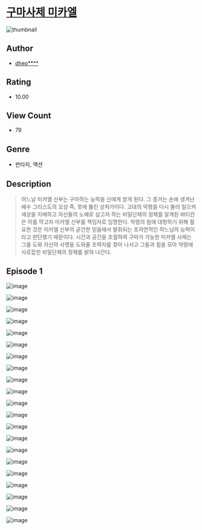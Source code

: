 # [구마사제 미카엘](https://comic.naver.com/challenge/list?titleId=810179)
![thumbnail](https://image-comic.pstatic.net/user_contents_data/challenge_comic/2023/05/23/upload_3761179011820106596_480x623.jpeg)

## Author
- [dheo****](https://comic.naver.com/artistTitle?id=366817)

## Rating
- 10.00

## View Count
- 79

## Genre
- 판타지, 액션

## Description
> 어느날 미카엘 신부는 구마하는 능력을 신에게 받게 된다. 그 증거는 손에 생겨난 예수 그리스도의 오상 즉, 못에 뚫린 상처가이다. 고대의 악령을 다시 불러 일으켜 세상을 지배하고 자신들의 노예로 삼고자 하는 비밀단체의 정체를 알게된 바티칸은 이를 막고자 미카엘 신부를 책임자로 임명한다. 악령의 힘에 대항하기 위해 필요한 것은 미카엘 신부의 굳건한 믿음에서 발휘되는 초자연적인 하느님의 능력이라고 판단했기 때문이다. 시간과 공간을 초월하여 구마가 가능한 미카엘 사제는 그를 도와 자신의 사명을 도와줄 조력자를 찾아 나서고 그들과 힘을 모아 악령에 사로잡힌 비밀단체의 정체를 밝혀 나간다.


## Episode 1
![image](https://image-comic.pstatic.net/user_contents_data/challenge_comic/2023/05/23/366817/upload_7291999831158252337.jpeg)

![image](https://image-comic.pstatic.net/user_contents_data/challenge_comic/2023/05/23/366817/upload_3690474929380209976.jpeg)

![image](https://image-comic.pstatic.net/user_contents_data/challenge_comic/2023/05/23/366817/upload_7075266311801420081.jpeg)

![image](https://image-comic.pstatic.net/user_contents_data/challenge_comic/2023/05/23/366817/upload_3688505485115416882.jpeg)

![image](https://image-comic.pstatic.net/user_contents_data/challenge_comic/2023/05/23/366817/upload_7292284587402803249.jpeg)

![image](https://image-comic.pstatic.net/user_contents_data/challenge_comic/2023/05/23/366817/upload_3761176822128337205.jpeg)

![image](https://image-comic.pstatic.net/user_contents_data/challenge_comic/2023/05/23/366817/upload_4123106156261618736.jpeg)

![image](https://image-comic.pstatic.net/user_contents_data/challenge_comic/2023/05/23/366817/upload_3761123821440087603.jpeg)

![image](https://image-comic.pstatic.net/user_contents_data/challenge_comic/2023/05/23/366817/upload_3978709484588720740.jpeg)

![image](https://image-comic.pstatic.net/user_contents_data/challenge_comic/2023/05/23/366817/upload_7003204508661920100.jpeg)

![image](https://image-comic.pstatic.net/user_contents_data/challenge_comic/2023/05/23/366817/upload_3702910182518449204.jpeg)

![image](https://image-comic.pstatic.net/user_contents_data/challenge_comic/2023/05/23/366817/upload_7162188391691596386.jpeg)

![image](https://image-comic.pstatic.net/user_contents_data/challenge_comic/2023/05/23/366817/upload_3919874643105834292.jpeg)

![image](https://image-comic.pstatic.net/user_contents_data/challenge_comic/2023/05/23/366817/upload_7018352261334446137.jpeg)

![image](https://image-comic.pstatic.net/user_contents_data/challenge_comic/2023/05/23/366817/upload_4136100202579833443.jpeg)

![image](https://image-comic.pstatic.net/user_contents_data/challenge_comic/2023/05/23/366817/upload_4062864116075870262.jpeg)

![image](https://image-comic.pstatic.net/user_contents_data/challenge_comic/2023/05/23/366817/upload_3905295303618815075.jpeg)

![image](https://image-comic.pstatic.net/user_contents_data/challenge_comic/2023/05/23/366817/upload_7089340059865329718.jpeg)

![image](https://image-comic.pstatic.net/user_contents_data/challenge_comic/2023/05/23/366817/upload_3688790267130296676.jpeg)

![image](https://image-comic.pstatic.net/user_contents_data/challenge_comic/2023/05/23/366817/upload_3690807879560081719.jpeg)

![image](https://image-comic.pstatic.net/user_contents_data/challenge_comic/2023/05/23/366817/upload_7005691603997373239.jpeg)
